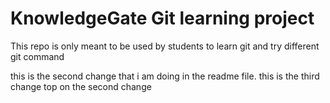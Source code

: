 # KnowledgeGate Git learning project
This repo is only meant to be used by students to learn git and try different git command

this is the second change that i am doing in the readme file.
this is the third change top on the second change
